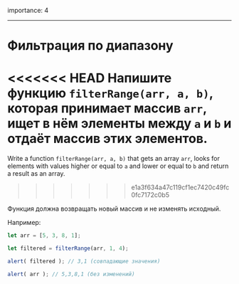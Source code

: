 importance: 4

---

# Фильтрация по диапазону

<<<<<<< HEAD
Напишите функцию `filterRange(arr, a, b)`, которая принимает массив `arr`, ищет в нём элементы между `a` и `b` и отдаёт массив этих элементов.
=======
Write a function `filterRange(arr, a, b)` that gets an array `arr`, looks for elements with values higher or equal to `a` and lower or equal to `b` and return a result as an array.
>>>>>>> e1a3f634a47c119cf1ec7420c49fc0fc7172c0b5

Функция должна возвращать новый массив и не изменять исходный.

Например:

```js
let arr = [5, 3, 8, 1];

let filtered = filterRange(arr, 1, 4); 

alert( filtered ); // 3,1 (совпадающие значения)

alert( arr ); // 5,3,8,1 (без изменений)
```

